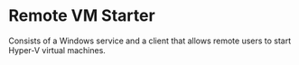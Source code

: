 # Remote VM Starter

Consists of a Windows service and a client that allows remote users to start Hyper-V virtual machines.

